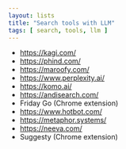 ```yaml
---
layout: lists
title: "Search tools with LLM"
tags: [ search, tools, llm ]
---
```


 * https://kagi.com/
 * https://phind.com/
 * https://maroofy.com/
 * https://www.perplexity.ai/
 * https://komo.ai/
 * https://andisearch.com/
 * Friday Go (Chrome extension)
 * https://www.hotbot.com/
 * https://metaphor.systems/
 * https://neeva.com/
 * Suggesty (Chrome extension)
